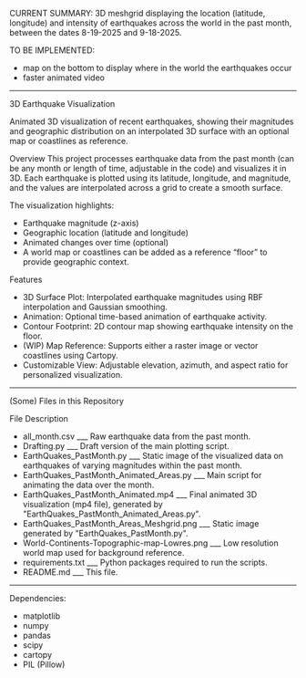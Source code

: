 CURRENT SUMMARY:
3D meshgrid displaying the location (latitude, longitude) and intensity of earthquakes across the world in the past month, between the dates 8-19-2025 and 9-18-2025.

TO BE IMPLEMENTED:
- map on the bottom to display where in the world the earthquakes occur
- faster animated video

___
3D Earthquake Visualization

Animated 3D visualization of recent earthquakes, showing their magnitudes and geographic distribution on an interpolated 3D surface with an optional map or coastlines as reference.

Overview
This project processes earthquake data from the past month (can be any month or length of time, adjustable in the code) and visualizes it in 3D. Each earthquake is plotted using its latitude, longitude, and magnitude, and the values are interpolated across a grid to create a smooth surface.

The visualization highlights:
- Earthquake magnitude (z-axis)
- Geographic location (latitude and longitude)
- Animated changes over time (optional)
- A world map or coastlines can be added as a reference “floor” to provide geographic context.

Features
- 3D Surface Plot: Interpolated earthquake magnitudes using RBF interpolation and Gaussian smoothing.
- Animation: Optional time-based animation of earthquake activity.
- Contour Footprint: 2D contour map showing earthquake intensity on the floor.
- (WIP) Map Reference: Supports either a raster image or vector coastlines using Cartopy.
- Customizable View: Adjustable elevation, azimuth, and aspect ratio for personalized visualization.

___
(Some) Files in this Repository

File	Description
- all_month.csv ___ Raw earthquake data from the past month.
- Drafting.py	___ Draft version of the main plotting script.
- EarthQuakes_PastMonth.py ___ Static image of the visualized data on earthquakes of varying magnitudes within the past month.
- EarthQuakes_PastMonth_Animated_Areas.py ___ Main script for animating the data over the month.
- EarthQuakes_PastMonth_Animated.mp4 ___ Final animated 3D visualization (mp4 file), generated by "EarthQuakes_PastMonth_Animated_Areas.py".
- EarthQuakes_PastMonth_Areas_Meshgrid.png ___ Static image generated by "EarthQuakes_PastMonth.py".
- World-Continents-Topographic-map-Lowres.png ___ Low resolution world map used for background reference.
- requirements.txt ___ Python packages required to run the scripts.
- README.md ___ This file.

___
Dependencies:
- matplotlib
- numpy
- pandas
- scipy
- cartopy
- PIL (Pillow)
